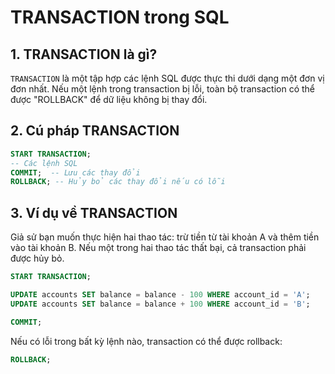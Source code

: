 
# TRANSACTION trong SQL

## 1. TRANSACTION là gì?
`TRANSACTION` là một tập hợp các lệnh SQL được thực thi dưới dạng một đơn vị đơn nhất. Nếu một lệnh trong transaction bị lỗi, toàn bộ transaction có thể được "ROLLBACK" để dữ liệu không bị thay đổi.

## 2. Cú pháp TRANSACTION
```sql
START TRANSACTION;
-- Các lệnh SQL
COMMIT;  -- Lưu các thay đổi
ROLLBACK; -- Hủy bỏ các thay đổi nếu có lỗi
```

## 3. Ví dụ về TRANSACTION
Giả sử bạn muốn thực hiện hai thao tác: trừ tiền từ tài khoản A và thêm tiền vào tài khoản B. Nếu một trong hai thao tác thất bại, cả transaction phải được hủy bỏ.

```sql
START TRANSACTION;

UPDATE accounts SET balance = balance - 100 WHERE account_id = 'A';
UPDATE accounts SET balance = balance + 100 WHERE account_id = 'B';

COMMIT;
```

Nếu có lỗi trong bất kỳ lệnh nào, transaction có thể được rollback:
```sql
ROLLBACK;
```
